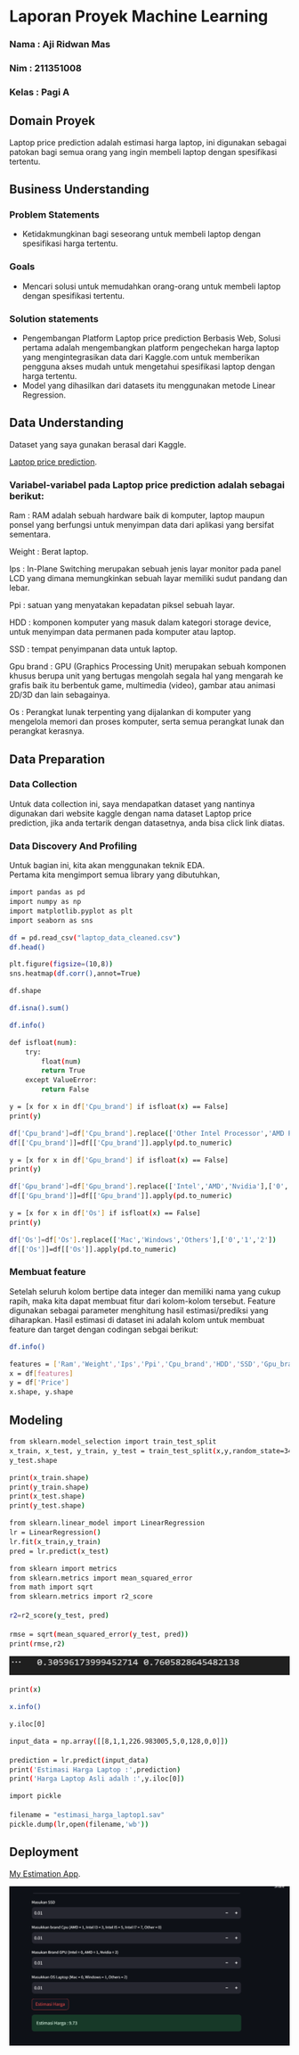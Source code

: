 # Laporan Proyek Machine Learning
### Nama : Aji Ridwan Mas
### Nim : 211351008
### Kelas : Pagi A

## Domain Proyek

Laptop price prediction adalah estimasi harga laptop, ini digunakan sebagai patokan bagi semua orang yang ingin membeli laptop dengan spesifikasi tertentu.

## Business Understanding

### Problem Statements

- Ketidakmungkinan bagi seseorang untuk membeli laptop dengan spesifikasi harga tertentu.

### Goals

- Mencari solusi untuk memudahkan orang-orang untuk membeli laptop dengan spesifikasi tertentu.

### Solution statements
- Pengembangan Platform Laptop price prediction Berbasis Web, Solusi pertama adalah mengembangkan platform pengechekan harga laptop yang mengintegrasikan data dari Kaggle.com untuk memberikan pengguna akses mudah untuk mengetahui spesifikasi laptop dengan harga tertentu. 
- Model yang dihasilkan dari datasets itu menggunakan metode Linear Regression.

## Data Understanding
Dataset yang saya gunakan berasal dari Kaggle.<br> 

[Laptop price prediction](https://www.kaggle.com/datasets/gyanprakashkushwaha/laptop-price-prediction-cleaned-dataset).

### Variabel-variabel pada Laptop price prediction adalah sebagai berikut:
Ram : RAM adalah sebuah hardware baik di komputer, laptop maupun ponsel yang berfungsi untuk menyimpan data dari aplikasi yang bersifat sementara.

Weight : Berat laptop.

Ips : In-Plane Switching merupakan sebuah jenis layar monitor pada panel LCD yang dimana memungkinkan sebuah layar memiliki sudut pandang dan lebar.

Ppi : satuan yang menyatakan kepadatan piksel sebuah layar.

HDD : komponen komputer yang masuk dalam kategori storage device, untuk menyimpan data permanen pada komputer atau laptop.

SSD : tempat penyimpanan data untuk laptop.

Gpu brand : GPU (Graphics Processing Unit) merupakan sebuah komponen khusus berupa unit yang bertugas mengolah segala hal yang mengarah ke grafis baik itu berbentuk game, multimedia (video), gambar atau animasi 2D/3D dan lain sebagainya.

Os : Perangkat lunak terpenting yang dijalankan di komputer yang mengelola memori dan proses komputer, serta semua perangkat lunak dan perangkat kerasnya.

## Data Preparation
### Data Collection
Untuk data collection ini, saya mendapatkan dataset yang nantinya digunakan dari website kaggle dengan nama dataset Laptop price prediction, jika anda tertarik dengan datasetnya, anda bisa click link diatas.

### Data Discovery And Profiling
Untuk bagian ini, kita akan menggunakan teknik EDA. <br>
Pertama kita mengimport semua library yang dibutuhkan,
```bash
import pandas as pd
import numpy as np
import matplotlib.pyplot as plt 
import seaborn as sns
```

```bash
df = pd.read_csv("laptop_data_cleaned.csv")
df.head()
```

```bash
plt.figure(figsize=(10,8))
sns.heatmap(df.corr(),annot=True)
```

```bash
df.shape
```

```bash
df.isna().sum()
```

```bash
df.info()
```

```bash
def isfloat(num):
    try:
        float(num)
        return True
    except ValueError:
        return False
```

```bash
y = [x for x in df['Cpu_brand'] if isfloat(x) == False]
print(y)
```

```bash
df['Cpu_brand']=df['Cpu_brand'].replace(['Other Intel Processor','AMD Processor','Intel Core i5','Intel Core i7','Intel Core i3'],['0','1','5','7','3'])
df[['Cpu_brand']]=df[['Cpu_brand']].apply(pd.to_numeric)
```

```bash
y = [x for x in df['Gpu_brand'] if isfloat(x) == False]
print(y)
```

```bash
df['Gpu_brand']=df['Gpu_brand'].replace(['Intel','AMD','Nvidia'],['0','1','2'])
df[['Gpu_brand']]=df[['Gpu_brand']].apply(pd.to_numeric)
```

```bash
y = [x for x in df['Os'] if isfloat(x) == False]
print(y)
```

```bash
df['Os']=df['Os'].replace(['Mac','Windows','Others'],['0','1','2'])
df[['Os']]=df[['Os']].apply(pd.to_numeric)
```

### Membuat feature

Setelah seluruh kolom bertipe data integer dan memiliki nama yang cukup rapih, maka kita dapat membuat fitur dari kolom-kolom tersebut.
Feature digunakan sebagai parameter menghitung hasil estimasi/prediksi yang diharapkan. Hasil estimasi di dataset ini adalah kolom untuk membuat feature dan target dengan codingan sebgai berikut:

```bash
df.info()
```

```bash
features = ['Ram','Weight','Ips','Ppi','Cpu_brand','HDD','SSD','Gpu_brand','Os']
x = df[features]
y = df['Price']
x.shape, y.shape
```

## Modeling

```bash
from sklearn.model_selection import train_test_split
x_train, x_test, y_train, y_test = train_test_split(x,y,random_state=34,test_size=0.1)
y_test.shape
```

```bash
print(x_train.shape)
print(y_train.shape)
print(x_test.shape)
print(y_test.shape)
```

```bash
from sklearn.linear_model import LinearRegression
lr = LinearRegression()
lr.fit(x_train,y_train)
pred = lr.predict(x_test)
```

```bash
from sklearn import metrics
from sklearn.metrics import mean_squared_error
from math import sqrt
from sklearn.metrics import r2_score

r2=r2_score(y_test, pred)

rmse = sqrt(mean_squared_error(y_test, pred)) 
print(rmse,r2)
```

![Alt text](2.png)

```bash
print(x)
```

```bash
x.info()
```

```bash
y.iloc[0]
```

```bash
input_data = np.array([[8,1,1,226.983005,5,0,128,0,0]])

prediction = lr.predict(input_data)
print('Estimasi Harga Laptop :',prediction)
print('Harga Laptop Asli adalh :',y.iloc[0])
```

```bash
import pickle

filename = "estimasi_harga_laptop1.sav"
pickle.dump(lr,open(filename,'wb'))
```

## Deployment

[My Estimation App](https://appelaptop-iqx3x2avkkdx8vzyytstlh.streamlit.app/).

![Alt text](1.png)